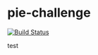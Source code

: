 # pie-challenge

[![Build Status](http://16.171.179.15/buildStatus/icon?job=challenge-connect-jenkins-to-github)](http://ec2-16-171-179-15.eu-north-1.compute.amazonaws.com/job/challenge-connect-jenkins-to-github/)

test
